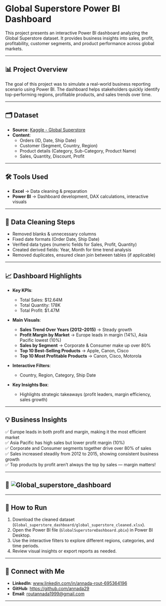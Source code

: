 # Global Superstore Power BI Dashboard

This project presents an interactive Power BI dashboard analyzing the Global Superstore dataset. It provides business insights into sales, profit, profitability, customer segments, and product performance across global markets.

---

## 📊 Project Overview

The goal of this project was to simulate a real-world business reporting scenario using Power BI. The dashboard helps stakeholders quickly identify top-performing regions, profitable products, and sales trends over time.

---

## 🗂 Dataset

- **Source**: [Kaggle - Global Superstore](https://www.kaggle.com/datasets/endofnight17j03/global-superstore)
- **Content**:  
  - Orders (ID, Date, Ship Date)  
  - Customer (Segment, Country, Region)  
  - Product details (Category, Sub-Category, Product Name)  
  - Sales, Quantity, Discount, Profit

---

## 🛠 Tools Used

- **Excel** → Data cleaning & preparation  
- **Power BI** → Dashboard development, DAX calculations, interactive visuals

---

## 🧽 Data Cleaning Steps

- Removed blanks & unnecessary columns  
- Fixed date formats (Order Date, Ship Date)  
- Verified data types (numeric fields for Sales, Profit, Quantity)  
- Created derived fields: Year, Month for time trend analysis  
- Removed duplicates, ensured clean join between tables (if applicable)

---

## 📈 Dashboard Highlights

- **Key KPIs**:
  - Total Sales: $12.64M  
  - Total Quantity: 178K  
  - Total Profit: $1.47M

- **Main Visuals**:
  - **Sales Trend Over Years (2012–2015)** → Steady growth  
  - **Profit Margin by Market** → Europe leads in margin (14%), Asia Pacific lowest (10%)  
  - **Sales by Segment** → Corporate & Consumer make up over 80%  
  - **Top 10 Best-Selling Products** → Apple, Canon, Cisco  
  - **Top 10 Most Profitable Products** → Canon, Cisco, Motorola

- **Interactive Filters**:
  - Country, Region, Category, Ship Date

- **Key Insights Box**:
  - Highlights strategic takeaways (profit leaders, margin efficiency, sales growth)

---

## 💡 Business Insights

✅ Europe leads in both profit and margin, making it the most efficient market  
✅ Asia Pacific has high sales but lower profit margin (10%)  
✅ Corporate and Consumer segments together drive over 80% of sales  
✅ Sales increased steadily from 2012 to 2015, showing consistent business growth  
✅ Top products by profit aren’t always the top by sales — margin matters!

---

## 📸 ![Global_superstore_dashboard](https://github.com/user-attachments/assets/87a800c8-79f0-4bd1-af55-aeb0de3cf57f)

---

## 🚀 How to Run

1. Download the cleaned dataset (`Global_superstore_dashboard/global_superstore_cleaned.xlsx`).
2. Open the Power BI file (`GlobalSuperstoreDashboard.pbix`) in Power BI Desktop.
3. Use the interactive filters to explore different regions, categories, and time periods.
4. Review visual insights or export reports as needed.

---

## 🤝 Connect with Me

- **LinkedIn**: www.linkedin.com/in/annada-rout-695364196  
- **GitHub**: https://github.com/annada29
- **Email**: routannada1999@gmail.com

---


